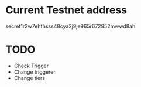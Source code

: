 # Current Testnet address
secret1r2w7ehfhsss48cya2j9je965r672952mwwd8ah
# TODO
* Check Trigger
* Change triggerer
* Change tiers


